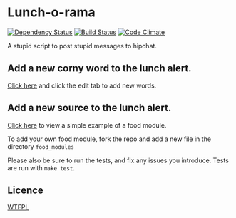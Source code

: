 # Lunch-o-rama
[![Dependency Status](https://david-dm.org/eiriksm/lunch-o-rama.png)](https://david-dm.org/eiriksm/lunch-o-rama)
[![Build Status](https://secure.travis-ci.org/eiriksm/lunch-o-rama.png)](http://travis-ci.org/eiriksm/lunch-o-rama)
[![Code Climate](https://codeclimate.com/github/eiriksm/lunch-o-rama.png)](https://codeclimate.com/github/eiriksm/lunch-o-rama)


A stupid script to post stupid messages to hipchat.

## Add a new corny word to the lunch alert.
[Click here](https://github.com/eiriksm/lunch-o-rama/blob/master/lunchwords.txt) and click the edit tab to add new words.

## Add a new source to the lunch alert.
[Click here](https://github.com/eiriksm/lunch-o-rama/blob/master/food_modules/static_urls.js) to view a simple example of a food module.

To add your own food module, fork the repo and add a new file in the directory
`food_modules`

Please also be sure to run the tests, and fix any issues you introduce. Tests are run with `make test`.

## Licence
[WTFPL](http://en.wikipedia.org/wiki/WTFPL)
